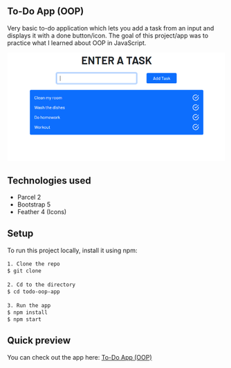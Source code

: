 ## To-Do App (OOP)
Very basic to-do application which lets you add a task from an input and displays it with a done button/icon. The goal of this project/app was to practice what I learned about OOP in JavaScript.

![To-Do App](./src/img/app-preview.PNG)

## Technologies used
- Parcel 2
- Bootstrap 5
- Feather 4 (Icons)

## Setup 
To run this project locally, install it using npm:

```
1. Clone the repo
$ git clone 

2. Cd to the directory
$ cd todo-oop-app

3. Run the app
$ npm install
$ npm start
```

## Quick preview
You can check out the app here:
<a href="https://oop-todo.netlify.app" target="_blank">To-Do App (OOP)</a>
